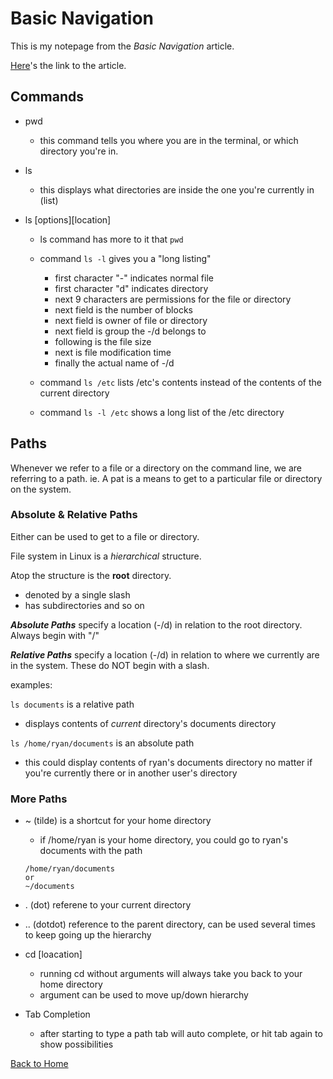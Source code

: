 # Basic Navigation

This is my notepage from the *Basic Navigation* article. 

[Here](https://ryanstutorials.net/linuxtutorial/navigation.php)'s the link to the article.

## Commands

- pwd
    - this command tells you where you are in the terminal, or which directory you're in.
- ls
    - this displays what directories are inside the one you're currently in (list) 

- ls [options][location] 

    - ls command has more to it that `pwd` 

    - command `ls -l` gives you a "long listing" 

        - first character "-" indicates normal file 
        - first character "d" indicates directory 
        - next 9 characters are permissions for the file or directory 
        - next field is the number of blocks 
        - next field is owner of file or directory 
        - next field is group the -/d belongs to 
        - following is the file size 
        - next is file modification time 
        - finally the actual name of -/d 
    - command `ls /etc` lists /etc's contents instead of the contents of the current directory
    - command `ls -l /etc` shows a long list of the /etc directory 

## Paths 

Whenever we refer to a file or a directory on the command line, we are referring to a path. ie. A pat is a means to get to a particular file or directory on the system. 

### Absolute & Relative Paths 

Either can be used to get to a file or directory.

File system in Linux is a *hierarchical* structure.

Atop the structure is the **root** directory. 
- denoted by a single slash
- has subdirectories and so on

***Absolute Paths*** specify a location (-/d) in relation to the root directory. Always begin with "/"

***Relative Paths*** specify a location (-/d) in relation to where we currently are in the system. These do NOT begin with a slash.

examples: 

`ls documents` is a relative path 
- displays contents of *current* directory's documents directory 


`ls /home/ryan/documents` is an absolute path 
- this could display contents of ryan's documents directory no matter if you're currently there or in another user's directory 

### More Paths 

- ~ (tilde) is a shortcut for your home directory 
    - if /home/ryan is your home directory, you could go to ryan's documents with the path 
    ```
    /home/ryan/documents 
    or 
    ~/documents
    ``` 
- . (dot) referene to your current directory 
- .. (dotdot) reference to the parent directory, can be used several times to keep going up the hierarchy

- cd [loacation] 
    - running cd without arguments will always take you back to your home directory 
    - argument can be used to move up/down hierarchy 

- Tab Completion 
    - after starting to type a path tab will auto complete, or hit tab again to show possibilities

[Back to Home](README.md)
